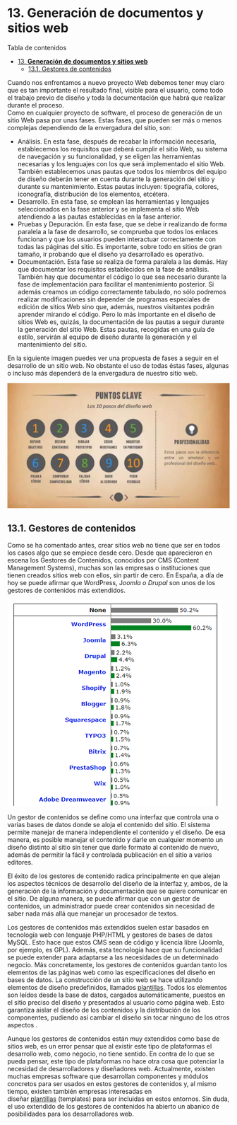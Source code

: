 # 13. **Generación de documentos y sitios web**

Tabla de contenidos

- [13. **Generación de documentos y sitios web**](#13-generación-de-documentos-y-sitios-web)
  - [13.1. Gestores de contenidos](#131-gestores-de-contenidos)

Cuando nos enfrentamos a nuevo proyecto Web debemos tener muy claro que es tan importante el resultado final, visible para el usuario, como todo el trabajo previo de diseño y toda la documentación que habrá que realizar durante el proceso.\
Como en cualquier proyecto de software, el proceso de generación de un sitio Web pasa por unas fases. Estas fases, que pueden ser más o menos complejas dependiendo de la envergadura del sitio, son:

-   Análisis. En esta fase, después de recabar la información necesaria, establecemos los requisitos que deberá cumplir el sitio Web, su sistema de navegación y su funcionalidad, y se eligen las herramientas necesarias y los lenguajes con los que será implementado el sitio Web. También establecemos unas pautas que todos los miembros del equipo de diseño deberán tener en cuenta durante la generación del sitio y durante su mantenimiento. Estas pautas incluyen: tipografía, colores, iconografía, distribución de los elementos, etcétera.
-   Desarrollo. En esta fase, se emplean las herramientas y lenguajes seleccionados en la fase anterior y se implementa el sitio Web atendiendo a las pautas establecidas en la fase anterior.
-   Pruebas y Depuración. En esta fase, que se debe ir realizando de forma paralela a la fase de desarrollo, se comprueba que todos los enlaces funcionan y que los usuarios pueden interactuar correctamente con todas las páginas del sitio. Es importante, sobre todo en sitios de gran tamaño, ir probando que el diseño ya desarrollado es operativo.
-   Documentación. Esta fase se realiza de forma paralela a las demás. Hay que documentar los requisitos establecidos en la fase de análisis. También hay que documentar el código lo que sea necesario durante la fase de implementación para facilitar el mantenimiento posterior. Si además creamos un código correctamente tabulado, no sólo podremos realizar modificaciones sin depender de programas especiales de edición de sitios Web sino que, además, nuestros visitantes podrán aprender mirando el código. Pero lo más importante en el diseño de sitios Web es, quizás, la documentación de las pautas a seguir durante la generación del sitio Web. Estas pautas, recogidas en una guía de estilo, servirán al equipo de diseño durante la generación y el mantenimiento del sitio.

En la siguiente imagen puedes ver una propuesta de fases a seguir en el desarrollo de un sitio web. No obstante el uso de todas éstas fases, algunas o incluso más dependerá de la envergadura de nuestro sitio web.

![](img/13_01_etapas-del-diseno-de-una-pagina-web-fases.jpg)

## 13.1. Gestores de contenidos

Como se ha comentado antes, crear sitios web no tiene que ser en todos los casos algo que se empiece desde cero. Desde que aparecieron en escena los Gestores de Contenidos, conocidos por CMS (Content Management Systems), muchas son las empresas o instituciones que tienen creados sitios web con ellos, sin partir de cero. En España, a día de hoy se puede afirmar que WordPress, J*oomla o Drupal* son unos de los gestores de contenidos más extendidos.

![Datos de uso de WordPress en marzo de 2018](img/13_02_wordpress-datos-de-uso.png)

Un gestor de contenidos se define como una interfaz que controla una o varias bases de datos donde se aloja el contenido del sitio. El sistema permite manejar de manera independiente el contenido y el diseño. De esa manera, es posible manejar el contenido y darle en cualquier momento un diseño distinto al sitio sin tener que darle formato al contenido de nuevo, además de permitir la fácil y controlada publicación en el sitio a varios editores.

El éxito de los gestores de contenido radica principalmente en que alejan los aspectos técnicos de desarrollo del diseño de la interfaz y, ambos, de la generación de la información y documentación que se quiere comunicar en el sitio. De alguna manera, se puede afirmar que con un gestor de contenidos, un administrador puede crear contenidos sin necesidad de saber nada más allá que manejar un procesador de textos.

Los gestores de contenidos más extendidos suelen estar basados en tecnología web con lenguaje PHP/HTML y gestores de bases de datos MySQL. Esto hace que estos CMS sean de código y licencia libre (Joomla, por ejemplo, es GPL). Además, esta tecnología hace que su funcionalidad se puede extender para adaptarse a las necesidades de un determinado negocio. Más concretamente, los gestores de contenidos guardan tanto los elementos de las páginas web como las especificaciones del diseño en bases de datos. La construcción de un sitio web se hace utilizando elementos de diseño predefinidos, llamados [plantillas](https://srey.moodlecloud.com/mod/page/view.php?id=173 "Plantillas"). Todos los elementos son leídos desde la base de datos, cargados automáticamente, puestos en el sitio preciso del diseño y presentados al usuario como página web. Esto garantiza aislar el diseño de los contenidos y la distribución de los componentes, pudiendo así cambiar el diseño sin tocar ninguno de los otros aspectos .

Aunque los gestores de contenidos están muy extendidos como base de sitios web, es un error pensar que al existir este tipo de plataformas el desarrollo web, como negocio, no tiene sentido. En contra de lo que se pueda pensar, este tipo de plataformas no hace otra cosa que potenciar la necesidad de desarrolladores y diseñadores web. Actualmente, existen muchas empresas software que desarrollan componentes y módulos concretos para ser usados en estos gestores de contenidos y, al mismo tiempo, existen también empresas interesadas en diseñar [plantillas](https://srey.moodlecloud.com/mod/page/view.php?id=173 "Plantillas") (templates) para ser incluidas en estos entornos. Sin duda, el uso extendido de los gestores de contenidos ha abierto un abanico de posibilidades para los desarrolladores web.